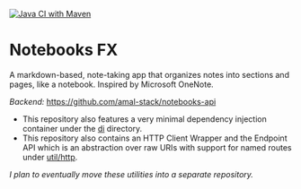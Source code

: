 [![Java CI with Maven](https://github.com/amal-stack/notebooksfx/actions/workflows/maven.yml/badge.svg)](https://github.com/amal-stack/notebooksfx/actions/workflows/maven.yml)
# Notebooks FX
A markdown-based, note-taking app that organizes notes into sections and pages, like a notebook. Inspired by Microsoft OneNote.

*Backend:* https://github.com/amal-stack/notebooks-api


* This repository also features a very minimal dependency injection container under the [di](src/main/java/com/amalstack/notebooksfx/di) directory.
* This repository also contains an HTTP Client Wrapper and the Endpoint API which is an abstraction over raw URIs with support for named routes under [util/http](/src/main/java/com/amalstack/notebooksfx/util/http). 

*I plan to eventually move these utilities into a separate repository.*
